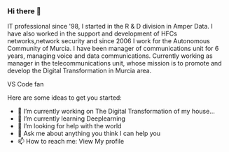 ### Hi there 👋


IT professional since '98, I started in the R & D division in Amper Data. I have also worked in the support and development of HFCs networks,network security and since 2006 I work for the Autonomous Community of Murcia. I have been manager of communications unit for 6 years, managing voice and data communications.
Currently working as manager in the telecommunications unit, whose mission is to promote and develop the Digital Transformation in Murcia area. 

VS Code fan


Here are some ideas to get you started:

- 🔭 I’m currently working on The Digital Transformation of my house...
- 🌱 I’m currently learning Deeplearning
- 🤔 I’m looking for help with the world
- 💬 Ask me about anything you think I can help you
- 📫 How to reach me: View My profile
